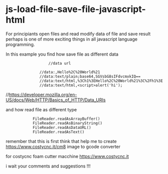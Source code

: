 # js-load-file-save-file-javascript-html

For principiants open files and read modify data of file and save result perhaps is one of more exciting things in all javascript language programming.

In this example you find how save file as different data 

               	       //data url

	               //data:,Hello%2C%20World%21
	               //data:text/plain;base64,SGVsbG8sIFdvcmxkIQ==
	               //data:text/html,%3Ch1%3EHello%2C%20World%21%3C%2Fh1%3E
	               //data:text/html,<script>alert('hi');
                 
 //https://developer.mozilla.org/en-US/docs/Web/HTTP/Basics_of_HTTP/Data_URIs  
 
 and how read file as different type
 
 				FileReader.readAsArrayBuffer()
				FileReader.readAsBinaryString()
				FileReader.readAsDataURL()
				FileReader.readAsText()
 
 remember that this is first think that help me to create https://www.costycnc.it/cm8 image to gcode converter 
 
 for costycnc foam cutter macchine https://www.costycnc.it
 
 i wait your comments and suggestions !!!
